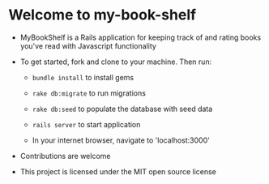
# Welcome to my-book-shelf

* MyBookShelf is a Rails application for keeping track of and rating books you've read with Javascript functionality

* To get started, fork and clone to your machine. Then 
  run:
   - `bundle install` to install gems 
   - `rake db:migrate` to run migrations 
   - `rake db:seed` to populate the database with seed 
    data 
   - `rails server` to start application 
  
   - In your internet browser, navigate to 
   'localhost:3000'

* Contributions are welcome 

* This project is licensed under the MIT open source license